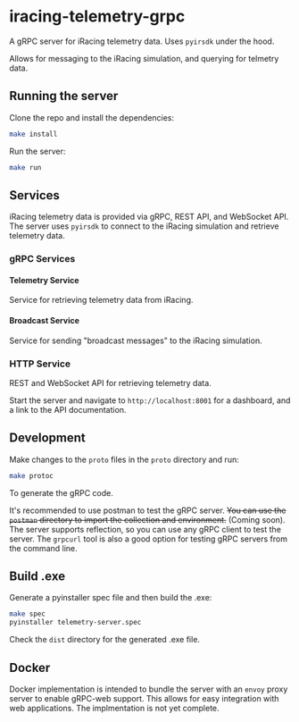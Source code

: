 # iracing-telemetry-grpc

A gRPC server for iRacing telemetry data. Uses `pyirsdk` under the hood.

Allows for messaging to the iRacing simulation, and querying for telmetry data.

## Running the server

Clone the repo and install the dependencies:

```bash
make install
```

Run the server:

```bash
make run
```

## Services

iRacing telemetry data is provided via gRPC, REST API, and WebSocket API.
The server uses `pyirsdk` to connect to the iRacing simulation and retrieve telemetry data.

### gRPC Services

#### Telemetry Service

Service for retrieving telemetry data from iRacing.

#### Broadcast Service

Service for sending "broadcast messages" to the iRacing simulation.

### HTTP Service

REST and WebSocket API for retrieving telemetry data.

Start the server and navigate to `http://localhost:8001` for a dashboard, and a link to the API documentation.

## Development

Make changes to the `proto` files in the `proto` directory and run:

```bash
make protoc
```

To generate the gRPC code.

It's recommended to use postman to test the gRPC server. ~~You can use the `postman` directory to import the collection and environment.~~ (Coming soon). The server supports reflection, so you can use any gRPC client to test the server. The `grpcurl` tool is also a good option for testing gRPC servers from the command line.

## Build .exe

Generate a pyinstaller spec file and then build the .exe:

```bash
make spec
pyinstaller telemetry-server.spec
```

Check the `dist` directory for the generated .exe file.

## Docker

Docker implementation is intended to bundle the server with an `envoy` proxy server
to enable gRPC-web support. This allows for easy integration with web applications. The implmentation is not yet complete.

